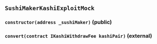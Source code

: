 ## `SushiMakerKashiExploitMock`






### `constructor(address _sushiMaker)` (public)





### `convert(contract IKashiWithdrawFee kashiPair)` (external)








